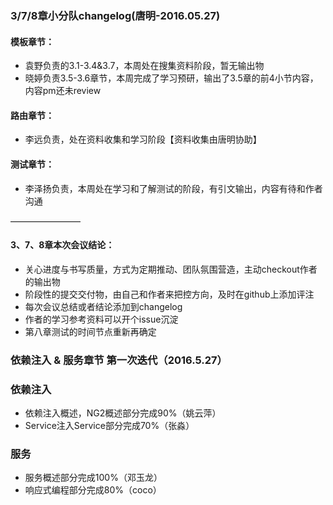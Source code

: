 ### 3/7/8章小分队changelog(唐明-2016.05.27)
#### 模板章节：
- 袁野负责的3.1-3.4&3.7，本周处在搜集资料阶段，暂无输出物
- 晓婷负责3.5-3.6章节，本周完成了学习预研，输出了3.5章的前4小节内容，内容pm还未review

#### 路由章节：
- 李远负责，处在资料收集和学习阶段【资料收集由唐明协助】

#### 测试章节：
- 李泽扬负责，本周处在学习和了解测试的阶段，有引文输出，内容有待和作者沟通

————————
#### 3、7、8章本次会议结论：
- 关心进度与书写质量，方式为定期推动、团队氛围营造，主动checkout作者的输出物
- 阶段性的提交交付物，由自己和作者来把控方向，及时在github上添加评注
- 每次会议总结或者结论添加到changelog
- 作者的学习参考资料可以开个issue沉淀
- 第八章测试的时间节点重新再确定

### 依赖注入 & 服务章节 第一次迭代（2016.5.27）
 ### 依赖注入
 - 依赖注入概述，NG2概述部分完成90%（姚云萍）
 - Service注入Service部分完成70%（张淼）
 ### 服务
- 服务概述部分完成100%（邓玉龙）
- 响应式编程部分完成80%（coco）
